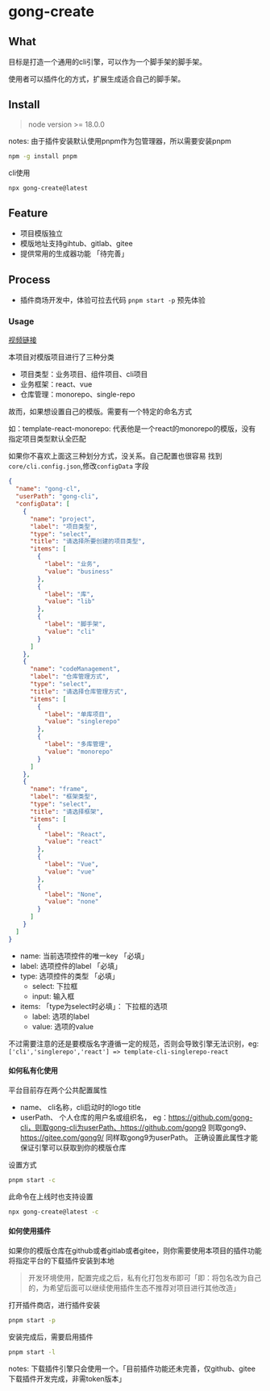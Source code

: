 # gong-create

## What

目标是打造一个通用的cli引擎，可以作为一个脚手架的脚手架。

使用者可以插件化的方式，扩展生成适合自己的脚手架。

## Install
> node version >= 18.0.0

notes: 由于插件安装默认使用pnpm作为包管理器，所以需要安装pnpm

```bash
npm -g install pnpm
```

cli使用
```bash
npx gong-create@latest
```

## Feature

- 项目模版独立
- 模版地址支持gihtub、gitlab、gitee
- 提供常用的生成器功能 「待完善」

## Process

- 插件商场开发中，体验可拉去代码 `pnpm start -p` 预先体验


### Usage

[视频链接](https://www.yuque.com/gongxiaobai/ckuidk/wp6gx65o7ezn0ud1)

本项目对模版项目进行了三种分类

- 项目类型：业务项目、组件项目、cli项目
- 业务框架：react、vue
- 仓库管理：monorepo、single-repo

故而，如果想设置自己的模版。需要有一个特定的命名方式

如：template-react-monorepo: 代表他是一个react的monorepo的模版，没有指定项目类型默认全匹配

如果你不喜欢上面这三种划分方式，没关系。自己配置也很容易
找到`core/cli.config.json`,修改`configData` 字段

```json
{
  "name": "gong-cl",
  "userPath": "gong-cli",
  "configData": [
    {
      "name": "project",
      "label": "项目类型",
      "type": "select",
      "title": "请选择所要创建的项目类型",
      "items": [
        {
          "label": "业务",
          "value": "business"
        },
        {
          "label": "库",
          "value": "lib"
        },
        {
          "label": "脚手架",
          "value": "cli"
        }
      ]
    },
    {
      "name": "codeManagement",
      "label": "仓库管理方式",
      "type": "select",
      "title": "请选择仓库管理方式",
      "items": [
        {
          "label": "单库项目",
          "value": "singlerepo"
        },
        {
          "label": "多库管理",
          "value": "monorepo"
        }
      ]
    },
    {
      "name": "frame",
      "label": "框架类型",
      "type": "select",
      "title": "请选择框架",
      "items": [
        {
          "label": "React",
          "value": "react"
        },
        {
          "label": "Vue",
          "value": "vue"
        },
        {
          "label": "None",
          "value": "none"
        }
      ]
    }
  ]
}
```
- name: 当前选项控件的唯一key 「必填」
- label: 选项控件的label 「必填」
- type: 选项控件的类型 「必填」
    - select: 下拉框
    - input: 输入框
- items: 「type为select时必填」： 下拉框的选项
    - label: 选项的label
    - value: 选项的value


不过需要注意的还是要模版名字遵循一定的规范，否则会导致引擎无法识别，eg:`['cli','singlerepo','react'] => template-cli-singlerepo-react`


#### 如何私有化使用
平台目前存在两个公共配置属性
- name、 cli名称，cli启动时的logo title
- userPath、 个人仓库的用户名或组织名， eg：https://github.com/gong-cli，则取gong-cli为userPath、https://github.com/gong9 则取gong9、https://gitee.com/gong9/ 同样取gong9为userPath。 正确设置此属性才能保证引擎可以获取到你的模版仓库

设置方式

```bash
pnpm start -c
```

此命令在上线时也支持设置
    
```bash
npx gong-create@latest -c
```

#### 如何使用插件
如果你的模版仓库在github或者gitlab或者gitee，则你需要使用本项目的插件功能将指定平台的下载插件安装到本地
> 开发环境使用，配置完成之后，私有化打包发布即可「即：将包名改为自己的，为希望后面可以继续使用插件生态不推荐对项目进行其他改造」

打开插件商店，进行插件安装
```bash
pnpm start -p
```

安装完成后，需要启用插件
```bash
pnpm start -l
```
notes: 下载插件引擎只会使用一个。「目前插件功能还未完善，仅github、gitee下载插件开发完成，非需token版本」

